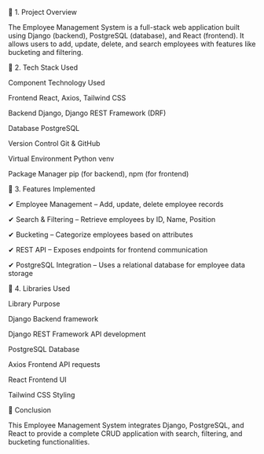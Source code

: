 📌 1. Project Overview

The Employee Management System is a full-stack web application built using Django (backend), PostgreSQL (database), and React (frontend). It allows users to add, update, delete, and search employees with features like bucketing and filtering.

📌 2. Tech Stack Used

Component	Technology Used

Frontend	React, Axios, Tailwind CSS

Backend	Django, Django REST Framework (DRF)

Database	PostgreSQL

Version Control	Git & GitHub

Virtual Environment	Python venv

Package Manager	pip (for backend), npm (for frontend)

📌 3. Features Implemented

✔ Employee Management – Add, update, delete employee records

✔ Search & Filtering – Retrieve employees by ID, Name, Position

✔ Bucketing – Categorize employees based on attributes

✔ REST API – Exposes endpoints for frontend communication

✔ PostgreSQL Integration – Uses a relational database for employee data storage


📌 4. Libraries Used

Library	Purpose

Django	Backend framework

Django REST Framework	API development

PostgreSQL	Database

Axios	Frontend API requests

React	Frontend UI

Tailwind CSS	Styling


📌 Conclusion

This Employee Management System integrates Django, PostgreSQL, and React to provide a complete CRUD application with search, filtering, and bucketing functionalities.
